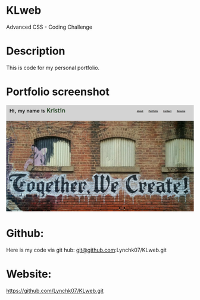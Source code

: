 # KLweb
Advanced CSS - Coding Challenge 

# Description
This is code for my personal portfolio. 

# Portfolio screenshot 
<img src="assets/myportfolio.png">

# Github: 
Here is my code via git hub: git@github.com:Lynchk07/KLweb.git

# Website: 

 https://github.com/Lynchk07/KLweb.git
